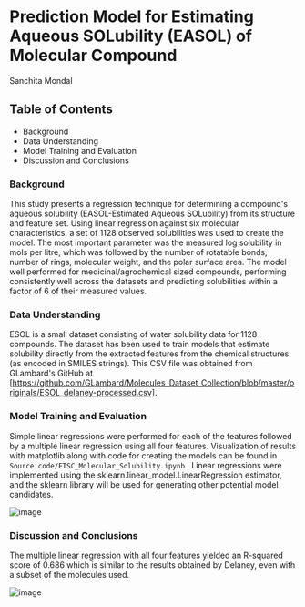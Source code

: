 # Prediction Model for Estimating Aqueous SOLubility (EASOL) of Molecular Compound

Sanchita Mondal

## Table of Contents
  -  Background
  -  Data Understanding
  -  Model Training and Evaluation
  -  Discussion and Conclusions

### Background
This study presents a regression technique for determining a compound's aqueous solubility (EASOL-Estimated Aqueous SOLubility) from its structure and feature set. Using linear regression against six molecular characteristics, a set of 1128 observed solubilities was used to create the model.  The most important parameter was the measured log solubility in mols per litre, which was followed by the number of rotatable bonds, number of rings, molecular weight, and the polar surface area. The model well performed for medicinal/agrochemical sized compounds, performing consistently well across the datasets and predicting solubilities within a factor of 6 of their measured values.

### Data Understanding
ESOL is a small dataset consisting of water solubility data for 1128 compounds. The dataset has been used to train models that estimate solubility directly from the extracted features from the chemical structures (as encoded in SMILES strings). This CSV file was obtained from GLambard's GitHub at [https://github.com/GLambard/Molecules_Dataset_Collection/blob/master/originals/ESOL_delaney-processed.csv]. 

### Model Training and Evaluation
Simple linear regressions were performed for each of the features followed by a multiple linear regression using all four features. Visualization of results with matplotlib along with code for creating the models can be found in `Source code/ETSC_Molecular_Solubility.ipynb` . Linear regressions were implemented using the sklearn.linear_model.LinearRegression estimator, and the sklearn library will be used for generating other potential model candidates.

![image](https://github.com/SanchitaMondal/Molecular_Solubility/assets/102673516/128acf96-1b39-41fd-b774-a0e5c5d01c3c)

### Discussion and Conclusions
The multiple linear regression with all four features yielded an R-squared score of 0.686 which is similar to the results obtained by Delaney, even with a subset of the molecules used.

![image](https://github.com/SanchitaMondal/Molecular_Solubility/assets/102673516/22457550-870f-4c48-aad8-aa365e95e1ce)


